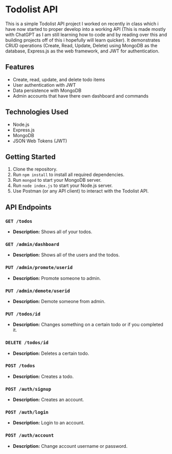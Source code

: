 # Todolist API

This is a simple Todolist API project I worked on recently in class which i have now started to proper develop into a working API (This is made mostly with ChatGPT as I am still learning how to code and by reading over this and building projects off of this i hopefully will learn quicker). It demonstrates CRUD operations (Create, Read, Update, Delete) using MongoDB as the database, Express.js as the web framework, and JWT for authentication.

## Features

- Create, read, update, and delete todo items
- User authentication with JWT
- Data persistence with MongoDB
- Admin accounts that have there own dashboard and commands

## Technologies Used

- Node.js
- Express.js
- MongoDB
- JSON Web Tokens (JWT)

## Getting Started

1. Clone the repository.
2. Run `npm install` to install all required dependencies.
3. Run `mongod` to start your MongoDB server.
4. Run `node index.js` to start your Node.js server.
5. Use Postman (or any API client) to interact with the Todolist API.

## API Endpoints

### `GET /todos`

- **Description:** Shows all of your todos.

### `GET /admin/dashboard`

- **Description:** Shows all of the users and the todos.

### `PUT /admin/promote/userid`

- **Description:** Promote someone to admin.

### `PUT /admin/demote/userid`

- **Description:** Demote someone from admin.

### `PUT /todos/id`

- **Description:** Changes something on a certain todo or if you completed it.

### `DELETE /todos/id`

- **Description:** Deletes a certain todo.

### `POST /todos`

- **Description:** Creates a todo.

### `POST /auth/signup`

- **Description:** Creates an account.

### `POST /auth/login`

- **Description:** Login to an account.

### `POST /auth/account`

- **Description:** Change account username or password.
